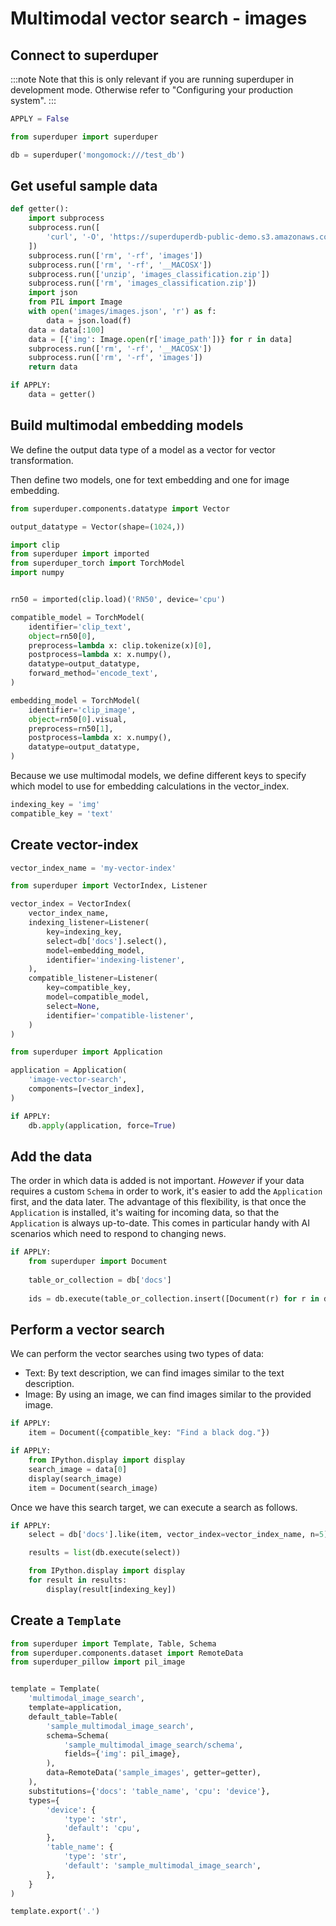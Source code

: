 # Multimodal vector search - images

<!-- TABS -->
## Connect to superduper

:::note
Note that this is only relevant if you are running superduper in development mode.
Otherwise refer to "Configuring your production system".
:::


```python
APPLY = False
```


```python
from superduper import superduper

db = superduper('mongomock:///test_db')
```

<!-- TABS -->
## Get useful sample data


```python
def getter():
    import subprocess
    subprocess.run([
        'curl', '-O', 'https://superduperdb-public-demo.s3.amazonaws.com/images_classification.zip',
    ])
    subprocess.run(['rm', '-rf', 'images'])
    subprocess.run(['rm', '-rf', '__MACOSX'])
    subprocess.run(['unzip', 'images_classification.zip'])
    subprocess.run(['rm', 'images_classification.zip'])
    import json
    from PIL import Image
    with open('images/images.json', 'r') as f:
        data = json.load(f)
    data = data[:100]
    data = [{'img': Image.open(r['image_path'])} for r in data]
    subprocess.run(['rm', '-rf', '__MACOSX'])
    subprocess.run(['rm', '-rf', 'images'])
    return data
```


```python
if APPLY:
    data = getter()
```

## Build multimodal embedding models

We define the output data type of a model as a vector for vector transformation.

Then define two models, one for text embedding and one for image embedding.


```python
from superduper.components.datatype import Vector

output_datatype = Vector(shape=(1024,))
```


```python
import clip
from superduper import imported
from superduper_torch import TorchModel
import numpy


rn50 = imported(clip.load)('RN50', device='cpu')

compatible_model = TorchModel(
    identifier='clip_text',
    object=rn50[0],
    preprocess=lambda x: clip.tokenize(x)[0],
    postprocess=lambda x: x.numpy(),
    datatype=output_datatype,
    forward_method='encode_text',
)

embedding_model = TorchModel(
    identifier='clip_image',
    object=rn50[0].visual,
    preprocess=rn50[1],
    postprocess=lambda x: x.numpy(),
    datatype=output_datatype,
)
```

Because we use multimodal models, we define different keys to specify which model to use for embedding calculations in the vector_index.


```python
indexing_key = 'img'
compatible_key = 'text'
```

## Create vector-index


```python
vector_index_name = 'my-vector-index'
```


```python
from superduper import VectorIndex, Listener

vector_index = VectorIndex(
    vector_index_name,
    indexing_listener=Listener(
        key=indexing_key,
        select=db['docs'].select(),
        model=embedding_model,
        identifier='indexing-listener',
    ),
    compatible_listener=Listener(
        key=compatible_key,
        model=compatible_model,
        select=None,
        identifier='compatible-listener',
    )
)
```


```python
from superduper import Application

application = Application(
    'image-vector-search',
    components=[vector_index],
)

if APPLY:
    db.apply(application, force=True)
```

## Add the data

The order in which data is added is not important. *However* if your data requires a custom `Schema` in order to work, it's easier to add the `Application` first, and the data later. The advantage of this flexibility, is that once the `Application` is installed, it's waiting for incoming data, so that the `Application` is always up-to-date. This comes in particular handy with AI scenarios which need to respond to changing news.


```python
if APPLY:
    from superduper import Document
    
    table_or_collection = db['docs']
    
    ids = db.execute(table_or_collection.insert([Document(r) for r in data]))
```

## Perform a vector search

We can perform the vector searches using two types of data:

- Text: By text description, we can find images similar to the text description.
- Image: By using an image, we can find images similar to the provided image.


```python
if APPLY:
    item = Document({compatible_key: "Find a black dog."})
```


```python
if APPLY:
    from IPython.display import display
    search_image = data[0]
    display(search_image)
    item = Document(search_image)
```

Once we have this search target, we can execute a search as follows.


```python
if APPLY:
    select = db['docs'].like(item, vector_index=vector_index_name, n=5).select()

    results = list(db.execute(select))

    from IPython.display import display
    for result in results:
        display(result[indexing_key])
```

## Create a `Template`


```python
from superduper import Template, Table, Schema
from superduper.components.dataset import RemoteData
from superduper_pillow import pil_image


template = Template(
    'multimodal_image_search',
    template=application,
    default_table=Table(
        'sample_multimodal_image_search', 
        schema=Schema(
            'sample_multimodal_image_search/schema',
            fields={'img': pil_image},
        ),
        data=RemoteData('sample_images', getter=getter),
    ),
    substitutions={'docs': 'table_name', 'cpu': 'device'},
    types={
        'device': {
            'type': 'str',
            'default': 'cpu',
        },
        'table_name': {
            'type': 'str',
            'default': 'sample_multimodal_image_search',
        },
    }
)

template.export('.')
```
